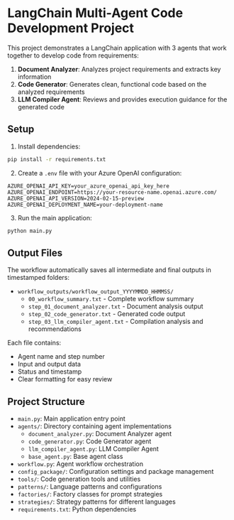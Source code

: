 # LangChain Multi-Agent Code Development Project

This project demonstrates a LangChain application with 3 agents that work together to develop code from requirements:

1. **Document Analyzer**: Analyzes project requirements and extracts key information
2. **Code Generator**: Generates clean, functional code based on the analyzed requirements
3. **LLM Compiler Agent**: Reviews and provides execution guidance for the generated code

## Setup

1. Install dependencies:

```bash
pip install -r requirements.txt
```

2. Create a `.env` file with your Azure OpenAI configuration:

```env
AZURE_OPENAI_API_KEY=your_azure_openai_api_key_here
AZURE_OPENAI_ENDPOINT=https://your-resource-name.openai.azure.com/
AZURE_OPENAI_API_VERSION=2024-02-15-preview
AZURE_OPENAI_DEPLOYMENT_NAME=your-deployment-name
```

3. Run the main application:

```bash
python main.py
```

## Output Files

The workflow automatically saves all intermediate and final outputs in timestamped folders:

- `workflow_outputs/workflow_output_YYYYMMDD_HHMMSS/`
  - `00_workflow_summary.txt` - Complete workflow summary
  - `step_01_document_analyzer.txt` - Document analysis output
  - `step_02_code_generator.txt` - Generated code output
  - `step_03_llm_compiler_agent.txt` - Compilation analysis and recommendations

Each file contains:
- Agent name and step number
- Input and output data
- Status and timestamp
- Clear formatting for easy review

## Project Structure

- `main.py`: Main application entry point
- `agents/`: Directory containing agent implementations
  - `document_analyzer.py`: Document Analyzer agent
  - `code_generator.py`: Code Generator agent  
  - `llm_compiler_agent.py`: LLM Compiler Agent
  - `base_agent.py`: Base agent class
- `workflow.py`: Agent workflow orchestration
- `config_package/`: Configuration settings and package management
- `tools/`: Code generation tools and utilities
- `patterns/`: Language patterns and configurations
- `factories/`: Factory classes for prompt strategies
- `strategies/`: Strategy patterns for different languages
- `requirements.txt`: Python dependencies
